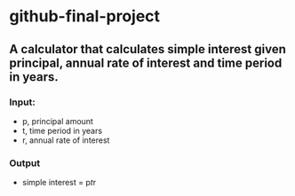 # github-final-project

## A calculator that calculates simple interest given principal, annual rate of interest and time period in years.
### Input:
-   p, principal amount
-   t, time period in years
-   r, annual rate of interest
### Output
-   simple interest = p*t*r
